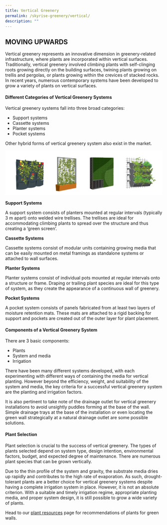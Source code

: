 ```yaml
---
title: Vertical Greenery
permalink: /skyrise-greenery/vertical/
description: ""
---
```

## **MOVING UPWARDS**
Vertical greenery represents an innovative dimension in greenery-related infrastructure, where plants are incorporated within vertical surfaces. Traditionally, vertical greenery involved climbing plants with self-clinging roots growing directly on the building surfaces, twining plants growing on trellis and pergolas, or plants growing within the crevices of stacked rocks. In recent years, numerous contemporary systems have been developed to grow a variety of plants on vertical surfaces.

#### **Different Categories of Vertical Greenery Systems**

Vertical greenery systems fall into three broad categories:
* Support systems
* Cassette systems
* Planter systems
* Pocket systems

Other hybrid forms of vertical greenery system also exist in the market.
 
 ![](/images/Graphics/4%20type%20of%20vertical%20-%20combined.png)
 
**Support Systems**

A support system consists of planters mounted at regular intervals (typically 3 m apart) onto welded wire trellises. The trellises are ideal for accommodating climbing plants to spread over the structure and thus creating a ‘green screen’.

**Cassette Systems**

Cassette systems consist of modular units containing growing media that can be easily mounted on metal framings as standalone systems or attached to wall surfaces.

**Planter Systems**

Planter systems consist of individual pots mounted at regular intervals onto a structure or frame. Draping or trailing plant species are ideal for this type of system, as they create the appearance of a continuous wall of greenery.


**Pocket Systems**

A pocket system consists of panels fabricated from at least two layers of moisture retention mats. These mats are attached to a rigid backing for support and pockets are created out of the outer layer for plant placement.

#### **Components of a Vertical Greenery System**

There are 3 basic components:
* Plants
* System and media
* Irrigation


There have been many different systems developed, with each experimenting with different ways of containing the media for vertical planting. However beyond the efficiency, weight, and suitability of the system and media, the key criteria for a successful vertical greenery system are the planting and irrigation factors.
 
It is also pertinent to take note of the drainage outlet for vertical greenery installations to avoid unsightly puddles forming at the base of the wall. Simple drainage trays at the base of the installation or even locating the green wall strategically at a natural drainage outlet are some possible solutions.


#### **Plant Selection**

Plant selection is crucial to the success of vertical greenery. The types of plants selected depend on system type, design intention, environmental factors, budget, and expected degree of maintenance. There are numerous plant species that can be grown vertically.
 
Due to the thin profile of the system and gravity, the substrate media dries up rapidly and contributes to the high rate of evaporation. As such, drought-tolerant plants are a better choice for vertical greenery systems despite having a complete irrigation system in place. However, it is not an absolute criterion. With a suitable and timely irrigation regime, appropriate planting media, and proper system design, it is still possible to grow a wide variety of plants.
 

Head to our [plant resources](/resources/plant-resources/) page for  recommendations of plants for green walls.